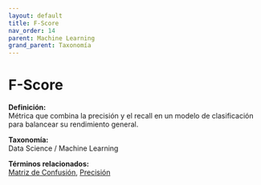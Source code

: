 ```yaml
---
layout: default
title: F-Score
nav_order: 14
parent: Machine Learning
grand_parent: Taxonomía
---
```


# F-Score

**Definición:**  
Métrica que combina la precisión y el recall en un modelo de clasificación para balancear su rendimiento general.

**Taxonomía:**  
Data Science / Machine Learning

**Términos relacionados:**  
[Matriz de Confusión](https://maleniski.github.io/diccionario-angl-tec-mx/docs/taxonomia/data-science-/-machine-learning/matriz-de-confusin.html), [Precisión](https://maleniski.github.io/diccionario-angl-tec-mx/docs/taxonomia/data-science-/-machine-learning/precisin.html)
